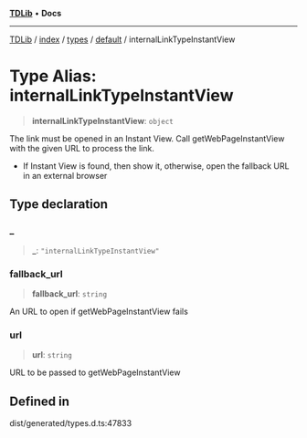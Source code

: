 [**TDLib**](../../../../../../README.md) • **Docs**

***

[TDLib](../../../../../../modules.md) / [index](../../../../../README.md) / [types](../../../README.md) / [default](../README.md) / internalLinkTypeInstantView

# Type Alias: internalLinkTypeInstantView

> **internalLinkTypeInstantView**: `object`

The link must be opened in an Instant View. Call getWebPageInstantView with the given URL to process the link.

- If Instant View is found, then show it, otherwise, open the fallback URL in an external browser

## Type declaration

### \_

> **\_**: `"internalLinkTypeInstantView"`

### fallback\_url

> **fallback\_url**: `string`

An URL to open if getWebPageInstantView fails

### url

> **url**: `string`

URL to be passed to getWebPageInstantView

## Defined in

dist/generated/types.d.ts:47833
